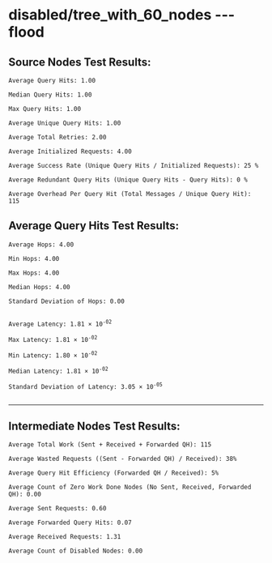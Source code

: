 # disabled/tree_with_60_nodes --- flood
## Source Nodes Test Results:
	Average Query Hits: 1.00

	Median Query Hits: 1.00

	Max Query Hits: 1.00

	Average Unique Query Hits: 1.00

	Average Total Retries: 2.00

	Average Initialized Requests: 4.00

	Average Success Rate (Unique Query Hits / Initialized Requests): 25 %

	Average Redundant Query Hits (Unique Query Hits - Query Hits): 0 %

	Average Overhead Per Query Hit (Total Messages / Unique Query Hit): 115



## Average Query Hits Test Results:
<pre><code>Average Hops: 4.00

Min Hops: 4.00

Max Hops: 4.00

Median Hops: 4.00

Standard Deviation of Hops: 0.00


Average Latency: 1.81 × 10<sup>-02</sup>

Max Latency: 1.81 × 10<sup>-02</sup>

Min Latency: 1.80 × 10<sup>-02</sup>

Median Latency: 1.81 × 10<sup>-02</sup>

Standard Deviation of Latency: 3.05 × 10<sup>-05</sup>

</code></pre>

---------------------------------------------
## Intermediate Nodes Test Results:

	Average Total Work (Sent + Received + Forwarded QH): 115

	Average Wasted Requests ((Sent - Forwarded QH) / Received): 38%

	Average Query Hit Efficiency (Forwarded QH / Received): 5%

	Average Count of Zero Work Done Nodes (No Sent, Received, Forwarded QH): 0.00

	Average Sent Requests: 0.60

	Average Forwarded Query Hits: 0.07

	Average Received Requests: 1.31

	Average Count of Disabled Nodes: 0.00

